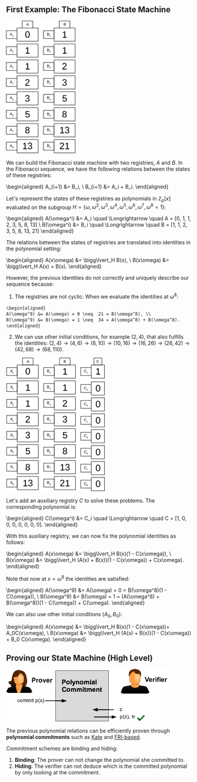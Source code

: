 ## First Example: The Fibonacci State Machine

![Fibonacci Sequence](figures/fibonacci-sequence.pdf.png)

We can build the Fibonacci state machine with two registries, $A$ and $B$. In the Fibonacci sequence, we have the following relations between the states of these registries:

\begin{aligned}
A_{i+1} &= B_i, \\
B_{i+1} &= A_i + B_i.
\end{aligned}

Let's represent the states of these registries as polynomials in $\mathbb{Z}_p[x]$ evaluated on the subgroup $H = \{\omega, \omega^2, \omega^3, \omega^4, \omega^5, \omega^6, \omega^7, \omega^8 = 1\}$:

\begin{aligned}
A(\omega^i) &= A_i \quad \Longrightarrow \quad A = [0, 1, 1, 2, 3, 5, 8, 13] \\
B(\omega^i) &= B_i \quad \Longrightarrow \quad B = [1, 1, 2, 3, 5, 8, 13, 21]
\end{aligned}

The relations between the states of registries are translated into identities in the polynomial setting:

\begin{aligned}
A(x\omega) &= \bigg\lvert_H  B(x), \\
B(x\omega) &= \bigg\lvert_H  A(x) + B(x).
\end{aligned}

However, the previous identities do not correctly and uniquely describe our sequence because:

  1.  The registries are not cyclic: When we evaluate the identities at $\omega^8$:

    \begin{aligned}
    A(\omega^9) &= A(\omega) = 0 \neq  21 = B(\omega^8), \\
    B(\omega^9) &= B(\omega) = 1 \neq  34 = A(\omega^8) + B(\omega^8).
    \end{aligned}

  2.  We can use other initial conditions, for example $(2,4)$, that also fulfills the identities: $(2,4)\to(4,6)\to(6,10)\to(10,16)\to(16,26)\to(26,42)\to(42,68)\to(68,110).$

![Fibonacci Sequence Aux](figures/fibonacci-sequence-aux.pdf.png)

Let's add an auxiliary registry $C$ to solve these problems. The corresponding polynomial is:

\begin{aligned}
C(\omega^i) &= C_i \quad \Longrightarrow \quad C = [1, 0, 0, 0, 0, 0, 0, 0].
\end{aligned}

With this auxiliary registry, we can now fix the polynomial identities as follows:

\begin{aligned}
A(x\omega) &= \bigg\lvert_H  B(x)(1 - C(x\omega)), \\
B(x\omega) &= \bigg\lvert_H (A(x) + B(x))(1 - C(x\omega)) + C(x\omega).
\end{aligned}

Note that now at $x = \omega^8$ the identities are satisfied:

\begin{aligned}
A(\omega^9) &= A(\omega) = 0 = B(\omega^8)(1 - C(\omega)), \\
B(\omega^9) &= B(\omega) = 1 = (A(\omega^8) + B(\omega^8))(1 - C(\omega)) + C(\omega).
\end{aligned}

We can also use other initial conditions $(A_0, B_0)$:

\begin{aligned}
A(x\omega) &= \bigg\lvert_H  B(x)(1 - C(x\omega))+ A_0C(x\omega), \\
B(x\omega) &= \bigg\lvert_H  (A(x) + B(x))(1 - C(x\omega)) + B_0 C(x\omega).
\end{aligned}

## Proving our State Machine (High Level)

![Polynomial Commitment](figures/polynomial-commitment.pdf.png)

The previous polynomial relations can be efficiently proven through **polynomial commitments** such as [Kate](https://www.iacr.org/archive/asiacrypt2010/6477178/6477178.pdf) and [FRI-based](https://drops.dagstuhl.de/opus/volltexte/2018/9018/pdf/LIPIcs-ICALP-2018-14.pdf).

Commitment schemes are binding and hiding:

  1. **Binding**: The prover can not change the polynomial she committed to.
  1. **Hiding**: The verifier can not deduce which is the committed polynomial by only looking at the commitment.
